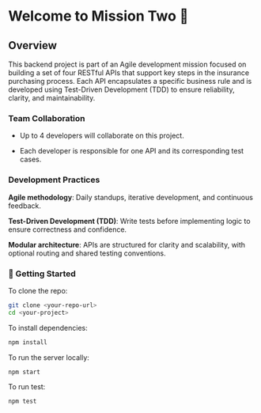 # Welcome to **Mission Two** 🚀

## Overview

This backend project is part of an Agile development mission focused on building a set of four RESTful APIs that support key steps in the insurance purchasing process. Each API encapsulates a specific business rule and is developed using Test-Driven Development (TDD) to ensure reliability, clarity, and maintainability.

### Team Collaboration

- Up to 4 developers will collaborate on this project.

- Each developer is responsible for one API and its corresponding test cases.

### Development Practices

**Agile methodology**: Daily standups, iterative development, and continuous feedback.

**Test-Driven Development (TDD)**: Write tests before implementing logic to ensure correctness and confidence.

**Modular architecture**: APIs are structured for clarity and scalability, with optional routing and shared testing conventions.

### 🚀 Getting Started

To clone the repo:

```bash
git clone <your-repo-url>
cd <your-project>
```

To install dependencies:

```bash
npm install
```

To run the server locally:

```bash
npm start
```

To run test:

```bash
npm test
```
